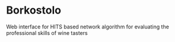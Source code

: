 Borkostolo
==========

Web interface for HITS based network algorithm for evaluating the professional skills of wine tasters

